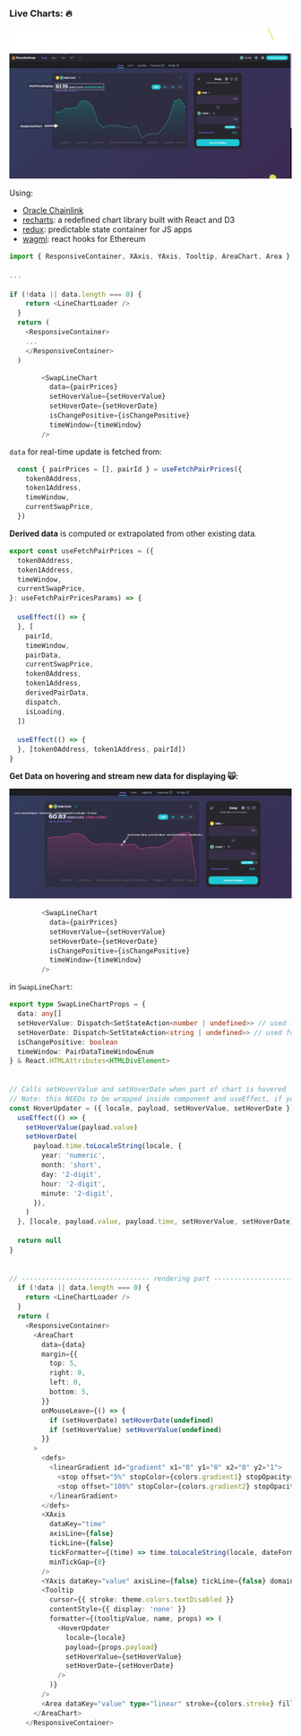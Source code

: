 ### Live Charts: :fire:

<img src="/assets/images/dex/swap_components.png" />

Using:
- [Oracle Chainlink](https://chain.link/) 
- [recharts](https://www.npmjs.com/package/recharts): a redefined chart library built with React and D3
- [redux](https://www.npmjs.com/package/redux): predictable state container for JS apps
- [wagmi](https://www.npmjs.com/package/wagmi/v/0.3.0-next.4): react hooks for Ethereum

```typescript
import { ResponsiveContainer, XAxis, YAxis, Tooltip, AreaChart, Area } from 'recharts'

...

if (!data || data.length === 0) {
    return <LineChartLoader />
  }
  return (
    <ResponsiveContainer>
    ...
    </ResponsiveContainer>
  )
```

```typescript
        <SwapLineChart
          data={pairPrices}
          setHoverValue={setHoverValue}
          setHoverDate={setHoverDate}
          isChangePositive={isChangePositive}
          timeWindow={timeWindow}
        />
```

``data`` for real-time update is fetched from:

```typescript
  const { pairPrices = [], pairId } = useFetchPairPrices({
    token0Address,
    token1Address,
    timeWindow,
    currentSwapPrice,
  })
```

**Derived data** is computed or extrapolated from other existing data. 

```typescript
export const useFetchPairPrices = ({
  token0Address,
  token1Address,
  timeWindow,
  currentSwapPrice,
}: useFetchPairPricesParams) => {
  
  useEffect(() => {
  }, [
    pairId,
    timeWindow,
    pairData,
    currentSwapPrice,
    token0Address,
    token1Address,
    derivedPairData,
    dispatch,
    isLoading,
  ])

  useEffect(() => {
  }, [token0Address, token1Address, pairId])
}
```


**Get Data on hovering and stream new data for displaying :scream_cat::**

<img src="/assets/images/dex/pc_chart_hover.png" />

```typescript
        <SwapLineChart
          data={pairPrices}
          setHoverValue={setHoverValue}
          setHoverDate={setHoverDate}
          isChangePositive={isChangePositive}
          timeWindow={timeWindow}
        />
```

in ``SwapLineChart``:

```typescript
export type SwapLineChartProps = {
  data: any[]
  setHoverValue: Dispatch<SetStateAction<number | undefined>> // used for value on hover
  setHoverDate: Dispatch<SetStateAction<string | undefined>> // used for label of value
  isChangePositive: boolean
  timeWindow: PairDataTimeWindowEnum
} & React.HTMLAttributes<HTMLDivElement>


// Calls setHoverValue and setHoverDate when part of chart is hovered
// Note: this NEEDs to be wrapped inside component and useEffect, if you plug it as is it will create big render problems (try and see console)
const HoverUpdater = ({ locale, payload, setHoverValue, setHoverDate }) => {
  useEffect(() => {
    setHoverValue(payload.value)
    setHoverDate(
      payload.time.toLocaleString(locale, {
        year: 'numeric',
        month: 'short',
        day: '2-digit',
        hour: '2-digit',
        minute: '2-digit',
      }),
    )
  }, [locale, payload.value, payload.time, setHoverValue, setHoverDate])

  return null
}


// -------------------------------- rendering part --------------------------------
  if (!data || data.length === 0) {
    return <LineChartLoader />
  }
  return (
    <ResponsiveContainer>
      <AreaChart
        data={data}
        margin={{
          top: 5,
          right: 0,
          left: 0,
          bottom: 5,
        }}
        onMouseLeave={() => {
          if (setHoverDate) setHoverDate(undefined)
          if (setHoverValue) setHoverValue(undefined)
        }}
      >
        <defs>
          <linearGradient id="gradient" x1="0" y1="0" x2="0" y2="1">
            <stop offset="5%" stopColor={colors.gradient1} stopOpacity={0.34} />
            <stop offset="100%" stopColor={colors.gradient2} stopOpacity={0} />
          </linearGradient>
        </defs>
        <XAxis
          dataKey="time"
          axisLine={false}
          tickLine={false}
          tickFormatter={(time) => time.toLocaleString(locale, dateFormatting)}
          minTickGap={8}
        />
        <YAxis dataKey="value" axisLine={false} tickLine={false} domain={['auto', 'auto']} hide />
        <Tooltip
          cursor={{ stroke: theme.colors.textDisabled }}
          contentStyle={{ display: 'none' }}
          formatter={(tooltipValue, name, props) => (
            <HoverUpdater
              locale={locale}
              payload={props.payload}
              setHoverValue={setHoverValue}
              setHoverDate={setHoverDate}
            />
          )}
        />
        <Area dataKey="value" type="linear" stroke={colors.stroke} fill="url(#gradient)" strokeWidth={2} />
      </AreaChart>
    </ResponsiveContainer>

```
